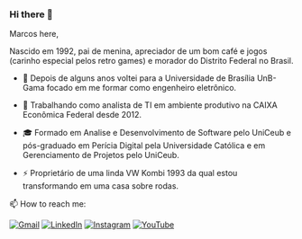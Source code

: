 ### Hi there 👋
Marcos here, 

Nascido em 1992, pai de menina, apreciador de um bom café e jogos (carinho especial pelos retro games) e morador do Distrito Federal no Brasil.

- 🤔 Depois de alguns anos voltei para a Universidade de Brasília UnB-Gama focado em me formar como engenheiro eletrônico.

- 💼 Trabalhando como analista de TI em ambiente produtivo na CAIXA Econômica Federal desde 2012.

- 🎓 Formado em Analise e Desenvolvimento de Software pelo UniCeub e pós-graduado em Perícia Digital pela Universidade Católica e em Gerenciamento de Projetos pelo UniCeub.

- ⚡ Proprietário de uma linda VW Kombi 1993 da qual estou transformando em uma casa sobre rodas.
<p align="left">
📫 How to reach me:
  
<p align="left">
<a href="mailto:marcosadsjunior@gmail.com" title="Gmail">
<img src="https://img.shields.io/badge/Gmail-D14836?style=flat-square&logo=gmail&logoColor=white" alt="Gmail"/></a>
<a href="https://www.linkedin.com/in/marcosadsjunior/" title="LinkedIn">
<img src="https://img.shields.io/badge/-Linkedin-0e76a8?style=flat-square&logo=Linkedin&logoColor=white&link=https://www.linkedin.com/in/marcosadsjunior/" alt="LinkedIn"/></a>
<a href="https://instagram.com/marcosadsjunior" title="Instagram">
<img src="https://img.shields.io/badge/-Instagram-DF0174?style=flat-square&labelColor=DF0174&logo=instagram&logoColor=white&link=https://instagram.com/marcosadsjunior" alt="Instagram"/></a>
<a href="https://www.youtube.com/@eusouhobbista" title="YouTube">
<img src="https://img.shields.io/badge/YouTube-FF0000?style=flat-square&logo=youtube&logoColor=white&link=https://www.youtube.com/@eusouhobbista" alt="YouTube"/></a>
 </p>
